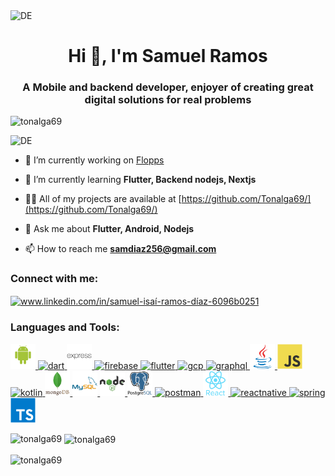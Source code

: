 
 <img src="https://firebasestorage.googleapis.com/v0/b/athenas-307b8.appspot.com/o/apk%2Fdev.jpg?alt=media&token=655f308e-4933-4d50-bda8-f64c99671e8b" alt="DE">


<h1 align="center">Hi 👋, I'm Samuel Ramos</h1>
<h3 align="center">A Mobile and backend developer, enjoyer of creating great digital solutions for real problems</h3>


<p align="left"> <img src="https://komarev.com/ghpvc/?username=tonalga69&label=Profile%20views&color=0e75b6&style=flat" alt="tonalga69" /> </p>

 <img src="https://firebasestorage.googleapis.com/v0/b/athenas-307b8.appspot.com/o/apk%2Fanimation_lnjs3wp5_small.gif?alt=media&token=f10f1955-13b4-4bc4-820a-4b611be63409" alt="DE">


- 🔭 I’m currently working on [Flopps](https://github.com/Tonalga69/Flopps)

- 🌱 I’m currently learning **Flutter, Backend nodejs, Nextjs**

- 👨‍💻 All of my projects are available at [https://github.com/Tonalga69/](https://github.com/Tonalga69/)

- 💬 Ask me about **Flutter, Android, Nodejs**

- 📫 How to reach me **samdiaz256@gmail.com**

<h3 align="left">Connect with me:</h3>
<p align="left">
<a href="https://www.linkedin.com/in/samuel-isaí-ramos-díaz-6096b0251" target="blank"><img align="center" src="https://raw.githubusercontent.com/rahuldkjain/github-profile-readme-generator/master/src/images/icons/Social/linked-in-alt.svg" alt="www.linkedin.com/in/samuel-isaí-ramos-díaz-6096b0251" height="30" width="40" /></a>
</p>

<h3 align="left">Languages and Tools:</h3>
<p align="left"> <a href="https://developer.android.com" target="_blank" rel="noreferrer"> <img src="https://raw.githubusercontent.com/devicons/devicon/master/icons/android/android-original-wordmark.svg" alt="android" width="40" height="40"/> </a> <a href="https://dart.dev" target="_blank" rel="noreferrer"> <img src="https://www.vectorlogo.zone/logos/dartlang/dartlang-icon.svg" alt="dart" width="40" height="40"/> </a> <a href="https://expressjs.com" target="_blank" rel="noreferrer"> <img src="https://raw.githubusercontent.com/devicons/devicon/master/icons/express/express-original-wordmark.svg" alt="express" width="40" height="40"/> </a> <a href="https://firebase.google.com/" target="_blank" rel="noreferrer"> <img src="https://www.vectorlogo.zone/logos/firebase/firebase-icon.svg" alt="firebase" width="40" height="40"/> </a> <a href="https://flutter.dev" target="_blank" rel="noreferrer"> <img src="https://www.vectorlogo.zone/logos/flutterio/flutterio-icon.svg" alt="flutter" width="40" height="40"/> </a> <a href="https://cloud.google.com" target="_blank" rel="noreferrer"> <img src="https://www.vectorlogo.zone/logos/google_cloud/google_cloud-icon.svg" alt="gcp" width="40" height="40"/> </a> <a href="https://graphql.org" target="_blank" rel="noreferrer"> <img src="https://www.vectorlogo.zone/logos/graphql/graphql-icon.svg" alt="graphql" width="40" height="40"/> </a> <a href="https://www.java.com" target="_blank" rel="noreferrer"> <img src="https://raw.githubusercontent.com/devicons/devicon/master/icons/java/java-original.svg" alt="java" width="40" height="40"/> </a> <a href="https://developer.mozilla.org/en-US/docs/Web/JavaScript" target="_blank" rel="noreferrer"> <img src="https://raw.githubusercontent.com/devicons/devicon/master/icons/javascript/javascript-original.svg" alt="javascript" width="40" height="40"/> </a> <a href="https://kotlinlang.org" target="_blank" rel="noreferrer"> <img src="https://www.vectorlogo.zone/logos/kotlinlang/kotlinlang-icon.svg" alt="kotlin" width="40" height="40"/> </a> <a href="https://www.mongodb.com/" target="_blank" rel="noreferrer"> <img src="https://raw.githubusercontent.com/devicons/devicon/master/icons/mongodb/mongodb-original-wordmark.svg" alt="mongodb" width="40" height="40"/> </a> <a href="https://www.mysql.com/" target="_blank" rel="noreferrer"> <img src="https://raw.githubusercontent.com/devicons/devicon/master/icons/mysql/mysql-original-wordmark.svg" alt="mysql" width="40" height="40"/> </a> <a href="https://nodejs.org" target="_blank" rel="noreferrer"> <img src="https://raw.githubusercontent.com/devicons/devicon/master/icons/nodejs/nodejs-original-wordmark.svg" alt="nodejs" width="40" height="40"/> </a> <a href="https://www.postgresql.org" target="_blank" rel="noreferrer"> <img src="https://raw.githubusercontent.com/devicons/devicon/master/icons/postgresql/postgresql-original-wordmark.svg" alt="postgresql" width="40" height="40"/> </a> <a href="https://postman.com" target="_blank" rel="noreferrer"> <img src="https://www.vectorlogo.zone/logos/getpostman/getpostman-icon.svg" alt="postman" width="40" height="40"/> </a> <a href="https://reactjs.org/" target="_blank" rel="noreferrer"> <img src="https://raw.githubusercontent.com/devicons/devicon/master/icons/react/react-original-wordmark.svg" alt="react" width="40" height="40"/> </a> <a href="https://reactnative.dev/" target="_blank" rel="noreferrer"> <img src="https://reactnative.dev/img/header_logo.svg" alt="reactnative" width="40" height="40"/> </a> <a href="https://spring.io/" target="_blank" rel="noreferrer"> <img src="https://www.vectorlogo.zone/logos/springio/springio-icon.svg" alt="spring" width="40" height="40"/> </a> <a href="https://www.typescriptlang.org/" target="_blank" rel="noreferrer"> <img src="https://raw.githubusercontent.com/devicons/devicon/master/icons/typescript/typescript-original.svg" alt="typescript" width="40" height="40"/> </a> </p>

<p><img align="left" src="https://github-readme-stats.vercel.app/api/top-langs?username=tonalga69&show_icons=true&locale=en&layout=compact" alt="tonalga69" /></p>

<p>&nbsp;<img align="center" src="https://github-readme-stats.vercel.app/api?username=tonalga69&show_icons=true&locale=en" alt="tonalga69" /></p>

<p><img align="center" src="https://github-readme-streak-stats.herokuapp.com/?user=tonalga69&" alt="tonalga69" /></p>

